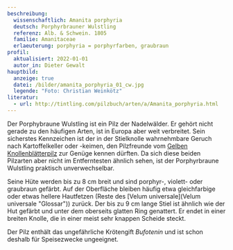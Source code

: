 ```yaml
---
beschreibung:
  wissenschaftlich: Amanita porphyria
  deutsch: Porphyrbrauner Wulstling
  referenz: Alb. & Schwein. 1805
  familie: Amanitaceae
  erlaeuterung: porphyria = porphyrfarben, graubraun
profil:
  aktualisiert: 2022-01-01
  autor_in: Dieter Gewalt
hauptbild:
  anzeige: true
  datei: /bilder/amanita_porphyria_01_cw.jpg
  legende: "Foto: Christian Weinkötz"
literatur:
  - url: http://tintling.com/pilzbuch/arten/a/Amanita_porphyria.html
---
```

Der Porphybraune Wulstling ist ein Pilz der Nadelwälder. Er gehört nicht gerade zu den häufigen Arten, ist in Europa aber weit verbreitet. Sein sicherstes Kennzeichen ist der in der Stielknolle wahrnehmbare Geruch nach Kartoffelkeller oder -keimen, den Pilzfreunde vom [Gelben Knollenblätterpilz](/pilze/amanita-citrina-gelber-knollenblätterpilz) zur Genüge kennen dürften. Da sich diese beiden Pilzarten aber nicht im Entferntesten ähnlich sehen, ist der Porphyrbraune Wulstling praktisch unverwechselbar.

Seine Hüte werden bis zu 8 cm breit und sind porphyr-, violett- oder graubraun gefärbt. Auf der Oberfläche bleiben häufig etwa gleichfarbige oder etwas hellere Hautfetzen (Reste des \[Velum universale](Velum universale "Glossar")) zurück. Der bis zu 9 cm lange Stiel ist ähnlich wie der Hut gefärbt und unter dem oberseits glatten Ring genattert. Er endet in einer breiten Knolle, die in einer meist sehr knappen Scheide steckt.

Der Pilz enthält das ungefährliche Krötengift *Bufotenin* und ist schon deshalb für Speisezwecke ungeeignet.